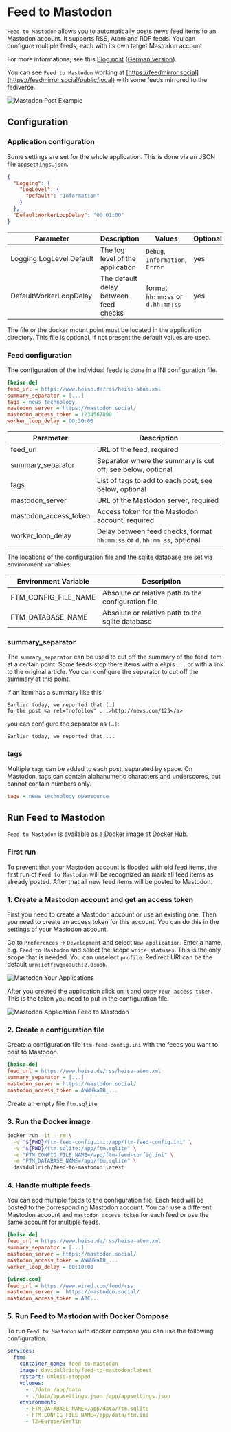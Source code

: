 # Feed to Mastodon

`Feed to Mastodon` allows you to automatically posts news feed items to an Mastodon account.
It supports RSS, Atom and RDF feeds. You can configure multiple feeds, each with its own target
Mastodon account.

For more informations, see this [Blog post](https://production-ready.de/2024/11/24/feed-to-mastodon-en.html)
([German version](https://production-ready.de/2024/11/24/feed-to-mastodon.html)).

You can see `Feed to Mastodon` working at [https://feedmirror.social](https://feedmirror.social/public/local)
with some feeds mirrored to the fediverse.

![Mastodon Post Example](assets/screenshots/mastodon-wired-post.png)

## Configuration

### Application configuration

Some settings are set for the whole application. This is done via an JSON file `appsettings.json`.

```json
{
  "Logging": {
    "LogLevel": {
      "Default": "Information"
    }
  },
  "DefaultWorkerLoopDelay": "00:01:00"
}
```

| Parameter                | Description                           | Values                            | Optional | Default       |
|--------------------------|---------------------------------------|-----------------------------------|----------|---------------|
| Logging:LogLevel:Default | The log level of the application      | `Debug`, `Information`, `Error`   | yes      | `Information` |
| DefaultWorkerLoopDelay   | The default delay between feed checks | format `hh:mm:ss` or `d.hh:mm:ss` | yes      | `00:01:00`    |

The file or the docker mount point must be located in the application directory.
This file is optional, if not present the default values are used.

### Feed configuration

The configuration of the individual feeds is done in a INI configuration file.

```ini
[heise.de]
feed_url = https://www.heise.de/rss/heise-atom.xml
summary_separator = [...]
tags = news technology
mastodon_server = https://mastodon.social/
mastodon_access_token = 1234567890
worker_loop_delay = 00:30:00
```

| Parameter             | Description                                                            |
|-----------------------|------------------------------------------------------------------------|
| feed_url              | URL of the feed, required                                              |
| summary_separator     | Separator where the summary is cut off, see below, optional            |
| tags                  | List of tags to add to each post, see below, optional                  |
| mastodon_server       | URL of the Mastodon server, required                                   |
| mastodon_access_token | Access token for the Mastodon account, required                        |
| worker_loop_delay     | Delay between feed checks, format `hh:mm:ss` or `d.hh:mm:ss`, optional |

The locations of the configuration file and the sqlite database are set via environment variables.

| Environment Variable | Description                                         |
|----------------------|-----------------------------------------------------|
| FTM_CONFIG_FILE_NAME | Absolute or relative path to the configuration file |
| FTM_DATABASE_NAME    | Absolute or relative path to the sqlite database    |

### summary_separator

The `summary_separator` can be used to cut off the summary of the feed item at a certain point.
Some feeds stop there items with a elipis `...` or with a link to the original article. You can
configure the separator to cut off the summary at this point.

If an item has a summary like this
```
Earlier today, we reported that […]
To the post <a rel="nofollow" ...>http://news.com/123</a>
```

you can configure the separator as `[…]`:
```
Earlier today, we reported that ...
```

### tags

Multiple `tags` can be added to each post, separated by space. On Mastodon, tags can contain
alphanumeric characters and underscores, but cannot contain numbers only.

```ini
tags = news technology opensource
```

## Run Feed to Mastodon

`Feed to Mastodon` is available as a Docker image at [Docker Hub](https://hub.docker.com/r/davidullrich/feed-to-mastodon).

### First run

To prevent that your Mastodon account is flooded with old feed items, the first run of
`Feed to Mastodon` will be recognized an mark all feed items as already posted. After that
all new feed items will be posted to Mastodon.

### 1. Create a Mastodon account and get an access token

First you need to create a Mastodon account or use an existing one. Then you need to create an
access token for this account. You can do this in the settings of your Mastodon account.

Go to `Preferences` -> `Development` and select `New application`. Enter a name, e.g.
`Feed to Mastodon` and select the scope `write:statuses`. This is the only scope that is needed.
You can unselect `profile`. Redirect URI can be the default `urn:ietf:wg:oauth:2.0:oob`.

![Mastodon Your Applications](assets/screenshots/mastodon-your-applications.png)

After you created the application click on it and copy `Your access token`. This is the token you
need to put in the configuration file.

![Mastodon Application Feed to Mastodon](assets/screenshots/mastodon-application-feed-to-mastodon.png)

### 2. Create a configuration file

Create a configuration file `ftm-feed-config.ini` with the feeds you want to post to Mastodon.

```ini
[heise.de]
feed_url = https://www.heise.de/rss/heise-atom.xml
summary_separator = [...]
mastodon_server = https://mastodon.social/
mastodon_access_token = AWWHkaIB_...
```

Create an empty file `ftm.sqlite`.

### 3. Run the Docker image

``` bash
docker run -it --rm \
  -v "${PWD}/ftm-feed-config.ini:/app/ftm-feed-config.ini" \
  -v "${PWD}/ftm.sqlite:/app/ftm.sqlite" \
  -e "FTM_CONFIG_FILE_NAME=/app/ftm-feed-config.ini" \
  -e "FTM_DATABASE_NAME=/app/ftm.sqlite" \
  davidullrich/feed-to-mastodon:latest
```

### 4. Handle multiple feeds

You can add multiple feeds to the configuration file. Each feed will be posted to the corresponding
Mastodon account. You can use a different Mastodon account and `mastodon_access_token` for each feed
or use the same account for multiple feeds.

```ini
[heise.de]
feed_url = https://www.heise.de/rss/heise-atom.xml
summary_separator = [...]
mastodon_server = https://mastodon.social/
mastodon_access_token = AWWHkaIB_...
worker_loop_delay = 00:10:00

[wired.com]
feed_url = https://www.wired.com/feed/rss
mastodon_server =  https://mastodon.social/
mastodon_access_token = ABC...
```

### 5. Run Feed to Mastodon with Docker Compose

To run `Feed to Mastodon` with docker compose you can use the following configuration.

```yaml
services:
  ftm:
    container_name: feed-to-mastodon
    image: davidullrich/feed-to-mastodon:latest
    restart: unless-stopped
    volumes:
      - ./data:/app/data
      - ./data/appsettings.json:/app/appsettings.json
    environment:
      - FTM_DATABASE_NAME=/app/data/ftm.sqlite
      - FTM_CONFIG_FILE_NAME=/app/data/ftm.ini
      - TZ=Europe/Berlin
```
